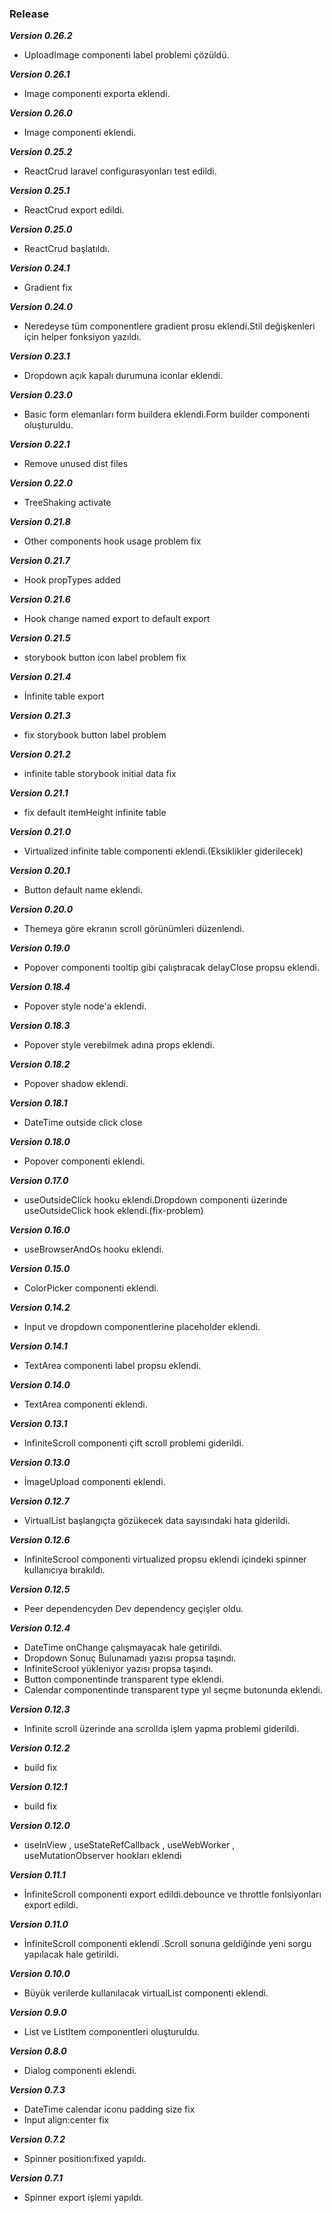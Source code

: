 ### Release

**_Version 0.26.2_**

- UploadImage componenti label problemi çözüldü.

**_Version 0.26.1_**

- Image componenti exporta eklendi.

**_Version 0.26.0_**

- Image componenti eklendi.

**_Version 0.25.2_**

- ReactCrud laravel configurasyonları test edildi.

**_Version 0.25.1_**

- ReactCrud export edildi.

**_Version 0.25.0_**

- ReactCrud başlatıldı.

**_Version 0.24.1_**

- Gradient fix

**_Version 0.24.0_**

- Neredeyse tüm componentlere gradient prosu eklendi.Stil değişkenleri için helper fonksiyon yazıldı.

**_Version 0.23.1_**

- Dropdown açık kapalı durumuna iconlar eklendi.

**_Version 0.23.0_**

- Basic form elemanları form buildera eklendi.Form builder componenti oluşturuldu.

**_Version 0.22.1_**

- Remove unused dist files

**_Version 0.22.0_**

- TreeShaking activate

**_Version 0.21.8_**

- Other components hook usage problem fix

**_Version 0.21.7_**

- Hook propTypes added

**_Version 0.21.6_**

- Hook change named export to default export

**_Version 0.21.5_**

- storybook button icon label problem fix

**_Version 0.21.4_**

- İnfinite table export

**_Version 0.21.3_**

- fix storybook button label problem

**_Version 0.21.2_**

- infinite table storybook initial data fix

**_Version 0.21.1_**

- fix default itemHeight infinite table

**_Version 0.21.0_**

- Virtualized infinite table componenti eklendi.(Eksiklikler giderilecek)

**_Version 0.20.1_**

- Button default name eklendi.

**_Version 0.20.0_**

- Themeya göre ekranın scroll görünümleri düzenlendi.

**_Version 0.19.0_**

- Popover componenti tooltip gibi çalıştıracak delayClose propsu eklendi.

**_Version 0.18.4_**

- Popover style node'a eklendi.

**_Version 0.18.3_**

- Popover style verebilmek adına props eklendi.

**_Version 0.18.2_**

- Popover shadow eklendi.

**_Version 0.18.1_**

- DateTime outside click close

**_Version 0.18.0_**

- Popover componenti eklendi.

**_Version 0.17.0_**

- useOutsideClick hooku eklendi.Dropdown componenti üzerinde useOutsideClick hook eklendi.(fix-problem)

**_Version 0.16.0_**

- useBrowserAndOs hooku eklendi.

**_Version 0.15.0_**

- ColorPicker componenti eklendi.

**_Version 0.14.2_**

- Input ve dropdown componentlerine placeholder eklendi.

**_Version 0.14.1_**

- TextArea componenti label propsu eklendi.

**_Version 0.14.0_**

- TextArea componenti eklendi.

**_Version 0.13.1_**

- InfiniteScroll componenti çift scroll problemi giderildi.

**_Version 0.13.0_**

- İmageUpload componenti eklendi.

**_Version 0.12.7_**

- VirtualList başlangıçta gözükecek data sayısındaki hata giderildi.

**_Version 0.12.6_**

- InfiniteScrool componenti virtualized propsu eklendi içindeki spinner kullanıcıya bırakıldı.

**_Version 0.12.5_**

- Peer dependencyden Dev dependency geçişler oldu.

**_Version 0.12.4_**

- DateTime onChange çalışmayacak hale getirildi.
- Dropdown Sonuç Bulunamadı yazısı propsa taşındı.
- InfiniteScrool yükleniyor yazısı propsa taşındı.
- Button componentinde transparent type eklendi.
- Calendar componentinde transparent type yıl seçme butonunda eklendi.

**_Version 0.12.3_**

- Infinite scroll üzerinde ana scrollda işlem yapma problemi giderildi.

**_Version 0.12.2_**

- build fix

**_Version 0.12.1_**

- build fix

**_Version 0.12.0_**

- useInView , useStateRefCallback , useWebWorker , useMutationObserver hookları eklendi

**_Version 0.11.1_**

- İnfiniteScroll componenti export edildi.debounce ve throttle fonlsiyonları export edildi.

**_Version 0.11.0_**

- İnfiniteScroll componenti eklendi .Scroll sonuna geldiğinde yeni sorgu yapılacak hale getirildi.

**_Version 0.10.0_**

- Büyük verilerde kullanılacak virtualList componenti eklendi.

**_Version 0.9.0_**

- List ve ListItem componentleri oluşturuldu.

**_Version 0.8.0_**

- Dialog componenti eklendi.

**_Version 0.7.3_**

- DateTime calendar iconu padding size fix
- Input align:center fix

**_Version 0.7.2_**

- Spinner position:fixed yapıldı.

**_Version 0.7.1_**

- Spinner export işlemi yapıldı.
